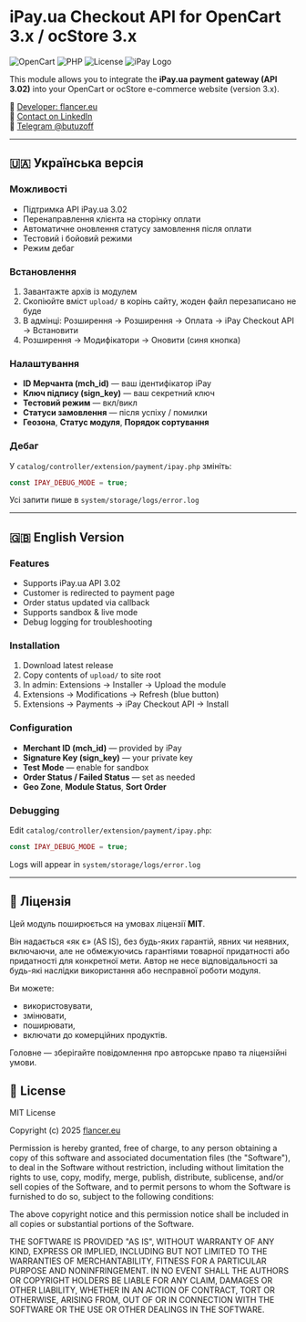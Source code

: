 
# iPay.ua Checkout API for OpenCart 3.x / ocStore 3.x

![OpenCart](https://img.shields.io/badge/OpenCart-3.x-blue?logo=opencart)
![PHP](https://img.shields.io/badge/PHP-%3E=7.1-blue?logo=php)
![License](https://img.shields.io/badge/license-MIT-green)
![iPay Logo](https://psm7.com/awards-2022/wp-content/uploads/2022/10/1666890094-image-480x230-c-default.png)

This module allows you to integrate the **iPay.ua payment gateway (API 3.02)** into your OpenCart or ocStore e-commerce website (version 3.x).

🔗 [Developer: flancer.eu](https://flancer.eu)  
👤 [Contact on LinkedIn](https://www.linkedin.com/in/butuzoff/)  
💬 [Telegram @butuzoff](https://t.me/butuzoff)

---


## 🇺🇦 Українська версія

### Можливості
- Підтримка API iPay.ua 3.02
- Перенаправлення клієнта на сторінку оплати
- Автоматичне оновлення статусу замовлення після оплати
- Тестовий і бойовий режими
- Режим дебаг

### Встановлення
1. Завантажте архів із модулем
2. Скопіюйте вміст `upload/` в корінь сайту, жоден файл перезаписано не буде
3. В адмінці: Розширення → Розширення → Оплата → iPay Checkout API → Встановити
4. Розширення → Модифікатори → Оновити (синя кнопка)

### Налаштування
- **ID Мерчанта (mch_id)** — ваш ідентифікатор iPay
- **Ключ підпису (sign_key)** — ваш секретний ключ
- **Тестовий режим** — вкл/викл
- **Статуси замовлення** — після успіху / помилки
- **Геозона**, **Статус модуля**, **Порядок сортування**

### Дебаг
У `catalog/controller/extension/payment/ipay.php` змініть:
```php
const IPAY_DEBUG_MODE = true;
```
Усі запити пише в `system/storage/logs/error.log`

---

## 🇬🇧 English Version

### Features
- Supports iPay.ua API 3.02
- Customer is redirected to payment page
- Order status updated via callback
- Supports sandbox & live mode
- Debug logging for troubleshooting

### Installation
1. Download latest release
2. Copy contents of `upload/` to site root
3. In admin: Extensions → Installer → Upload the module
4. Extensions → Modifications → Refresh (blue button)
5. Extensions → Payments → iPay Checkout API → Install

### Configuration
- **Merchant ID (mch_id)** — provided by iPay
- **Signature Key (sign_key)** — your private key
- **Test Mode** — enable for sandbox
- **Order Status / Failed Status** — set as needed
- **Geo Zone**, **Module Status**, **Sort Order**

### Debugging
Edit `catalog/controller/extension/payment/ipay.php`:
```php
const IPAY_DEBUG_MODE = true;
```
Logs will appear in `system/storage/logs/error.log`

---

## 📜 Ліцензія 

Цей модуль поширюється на умовах ліцензії **MIT**.

Він надається «як є» (AS IS), без будь-яких гарантій, явних чи неявних, включаючи, але не обмежуючись гарантіями товарної придатності або придатності для конкретної мети. Автор не несе відповідальності за будь-які наслідки використання або несправної роботи модуля.

Ви можете:
- використовувати,
- змінювати,
- поширювати,
- включати до комерційних продуктів.

Головне — зберігайте повідомлення про авторське право та ліцензійні умови.


## 📜 License

MIT License

Copyright (c) 2025 [flancer.eu](https://flancer.eu)

Permission is hereby granted, free of charge, to any person obtaining a copy
of this software and associated documentation files (the "Software"), to deal
in the Software without restriction, including without limitation the rights
to use, copy, modify, merge, publish, distribute, sublicense, and/or sell
copies of the Software, and to permit persons to whom the Software is
furnished to do so, subject to the following conditions:

The above copyright notice and this permission notice shall be included in all
copies or substantial portions of the Software.

THE SOFTWARE IS PROVIDED "AS IS", WITHOUT WARRANTY OF ANY KIND, EXPRESS OR
IMPLIED, INCLUDING BUT NOT LIMITED TO THE WARRANTIES OF MERCHANTABILITY,
FITNESS FOR A PARTICULAR PURPOSE AND NONINFRINGEMENT. IN NO EVENT SHALL THE
AUTHORS OR COPYRIGHT HOLDERS BE LIABLE FOR ANY CLAIM, DAMAGES OR OTHER
LIABILITY, WHETHER IN AN ACTION OF CONTRACT, TORT OR OTHERWISE, ARISING FROM,
OUT OF OR IN CONNECTION WITH THE SOFTWARE OR THE USE OR OTHER DEALINGS IN THE
SOFTWARE.
